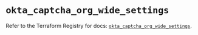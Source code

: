# `okta_captcha_org_wide_settings`

Refer to the Terraform Registry for docs: [`okta_captcha_org_wide_settings`](https://registry.terraform.io/providers/okta/okta/4.9.0/docs/resources/captcha_org_wide_settings).
